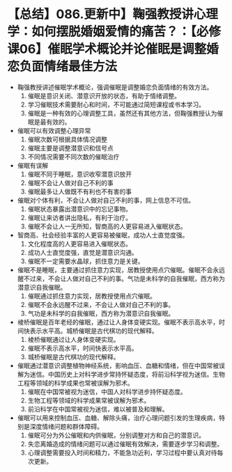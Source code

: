 # 【总结】086.更新中】鞠强教授讲心理学：如何摆脱婚姻爱情的痛苦？：【必修课06】催眠学术概论并论催眠是调整婚恋负面情绪最佳方法

-   鞠强教授讲述催眠学术概论，强调催眠是调整婚恋负面情绪的有效方法。
    1.  催眠是意识关闭、潜意识开放的状态，有助于情绪调整。
    2.  学习催眠技术需要耐心和时间，不可能通过简短课程或书本学习。
    3.  催眠是一种有效的心理调整工具，虽然还有其他方法，但鞠强教授认为催眠是最有效的。
-   催眠可以有效调整心理异常
    1.  催眠次数可根据具体情况调整
    2.  催眠主要是调整潜意识和信号点
    3.  不同情况需要不同次数的催眠治疗
-   催眠有误解
    1.  催眠不同于睡眠，意识收窄潜意识放开
    2.  催眠不会让人做对自己不利的事
    3.  催眠最多让人做既不有利也不有害的事
-   催眠对个体有利，不会让人做对自己不利的事，网上信息不可信。
    1.  催眠状态暴露出潜意识中的忘记事物。
    2.  催眠让来访者讲出隐私，有利于治疗。
    3.  催眠不会让人一无所知，智商高的人更容易进入催眠状态。
-   智商高、社会经验丰富的人更容易被催眠，成功人士直觉度强。
    1.  文化程度高的人更容易进入催眠状态。
    2.  成功人士直觉度强，直觉是潜意识沟通。
    3.  催眠不一定需要水晶球，抓住意力是关键。
-   催眠不是睡眠，主要通过抓住意力实现，居教授使用点穴催眠。催眠不会永远醒不过来，不会让人做对自己不利的事。气功是未科学的自我催眠，西方称为潜意识自我催眠。
    1.  催眠通过抓住意力实现，居教授使用点穴催眠。
    2.  催眠不会永远醒不过来，不会让人做对自己不利的事。
    3.  气功是未科学的自我催眠，西方称为潜意识自我催眠。
-   棱桥催眠是百年老经的催眠，通过让人身体变硬实现。催眠不表示高水平，时间快表示水平高。城桥催眠是古代棋功的现代解释。
    1.  棱桥催眠通过让人身体变硬实现。
    2.  催眠不表示高水平，时间快表示水平高。
    3.  城桥催眠是古代棋功的现代解释。
-   催眠通过潜意识调整植物神经系统，影响血压、血糖和情绪，但在中国常被误解为迷信。中国历史上对科学进步常持怀疑态度，将前沿科学视为迷信。生物工程等领域的科学成果也常被误解为邪术。
    1.  催眠在中国常被视为迷信，中国人对科学进步持怀疑态度。
    2.  生物工程等领域的科学成果常被误解为邪术。
    3.  前沿科学在中国常被视为迷信，难以被普及和理解。
-   催眠可以用来控制血压、血糖、解除头痛，治疗心理问题引发的生理疾病，特别是深度情绪问题和群体障碍。
    1.  催眠可分为外公催眠和内供催眠，分别调整对方和自己的潜意识。
    2.  失恋离婚造成的情绪问题可以通过催眠有效解决，需要逐步学习和调整。
    3.  心理调整需要投入时间和精力，不能急功近利，学习过程中要认真对待每次更新。